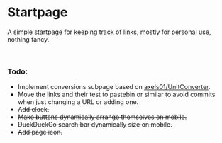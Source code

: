 # Startpage
A simple startpage for keeping track of links, mostly for personal use, nothing fancy.

&nbsp;

### Todo:
- Implement conversions subpage based on [axels01/UnitConverter](https://github.com/axels01/UnitConverter).
- Move the links and their test to pastebin or similar to avoid commits when just changing a URL or adding one.
- ~~Add clock.~~
- ~~Make buttons dynamically arrange themselves on mobile.~~
- ~~DuckDuckGo search bar dynamically size on mobile.~~
- ~~Add page icon.~~
